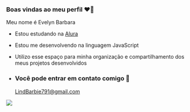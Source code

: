 ### Boas vindas ao meu perfil ❤️👋

Meu nome é Evelyn Barbara

- Estou estudando na [Alura](https://www.alura.com.br)
- Estou me desenvolvendo na linguagem JavaScript
- Utilizo esse espaço para minha organização e compartilhamento dos meus projetos desenvolvidos

- ### Você pode entrar em contato comigo 📧

  LindBarbie791@gmail.com



![](https://media.tenor.com/V3Lx_ZB_ZFEAAAAM/harry-styles.gif)
